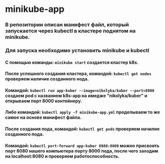 # minikube-app
### В репозитории описан манифест файл, который запускается через kubectl в кластере поднятом на minikube.
### Для запуска необходимо установить minikube и kubectl

#### С помощью команды: ```minikube start``` создается кластер k8s.

#### После успешного создания кластера, командой: ```kubectl get nodes``` проверяем наличие созданного нода.

#### Командой: ```kubectl run app-kuber --image=nikolyka/kuber --port=8000``` создаем pod с названием k8s-app на имедже "nikolyka/kuber" и открываем порт 8000 контейнеру.
#### Либо командой: ```kubectl apply -f minikube-app.yml``` проделываем то же самое на основе манифест файла.

#### После создания пода, командой: ```kubectl get pods``` проверяем начилие созданного пода.

#### Командой: ```kubectl port-forward app-kuber 8080:8000``` можно присвоить порт 8080 нашего компьютера порту 8000 пода, после чего заходим на localhost:8080 и проверяем работоспособность. </h3>
